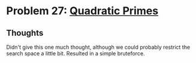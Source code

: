 # Problem 27: [Quadratic Primes](https://projecteuler.net/problem=27)

## Thoughts
Didn't give this one much thought, although we could probably restrict the search space a little bit. Resulted in a simple bruteforce.